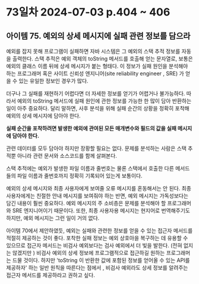# 73일차 2024-07-03 p.404 ~ 406

## 아이템 75. 예외의 상세 메시지에 실패 관련 정보를 담으라

예외를 잡지 못해 프로그램이 실패하면 자바 시스템은 그 예외의 스택 추적 정보를 자동을 출력한다.
스택 추적은 예외 객체의 toString 메서드를 호출해 얻는 문자열로, 보통은 예외의 클래스 이름 뒤에 상세 메시지가 붙는 형태다.
이 정보가 실패 원인을 분석해야 하는 프로그래머 혹은 사이트 신뢰성 엔지니어(site reliability engineer , SRE) 가 
얻을 수 있는 유일한 정보인 경우가 많다.

더구나 그 실패를 재현하기 어렵다면 더 자세한 정보를 얻기가 어렵거나 불가능하다.
따라서 예외의 toString 메서드에 실패 원인에 관한 정보를 가능한 한 많이 담아 반환하는 일이 아주 중요하다.
달리 말하면, 사후 분석을 위해 실패 순간의 상황을 정확히 포착해 예외의 상세 메시지에 담아야 한다.

**실패 순간을 포착하려면 발생한 예외에 관여된 모든 매개변수와 필드의 값을 실패 메시지에 담아야 한다.**


관련 데이터를 모두 담아야 하지만 장황할 필요는 없다.
문제를 분석하는 사람은 스택 추적뿐 아니라 관련 문서와 소스코드를 함께 살펴본다.

스택 추적에는 예외가 발생한 파일 이름과 줄번호는 물론 스택에서 호출한 다른 메서드들의 파일 이름과 줄번호까지 정확히 기록되어 있는게 보통이다.

예외의 상세 메시지와 최종 사용자에게 보여줄 오류 메시지를 혼동해서는 안 된다. 
최종 사용자에게는 친절한 안내 메시지를 보여줘야 하는 반면, 예외 메시지는 가독성보다는 담긴 내용이 훨씬 중요하다. 
예외 메시지의 주 소비층은 문제를 분석해야 할 프로그래머와 SRE 엔지니어이기 때문이다. 
또한, 최종 사용자용 메시지는 현지어로 번역해주기도 하지만, 예외 메시지는 그런 일이 거의 없다.


아이템 70에서 제안하였듯, 예외는  실패와 관련한 정보를 얻을 수 있는 접근자 메서드를 적절히 제공하는 것이 좋다.
포착한 실패 정보는 예외 상호아을 복구하는 데 유용할 수 있으므로 접근자 메서드는 비검사 예외보다는 검사 예외에서 더 빛을 발한다.
(전혀 없지는 않겠지만 ) 비검사 예외의 상세 정보에 프로그램적으로 접근하길 원하는 프로그래머는 드물 것이다. 하지만 'toString 이
반환한 값에 포함된 정보를 얻어올 수 있는 API를 제공하자' 하는 일반 원칙을 따른다는 점에서 , 비검사 예외라도 상세 정보를 알려주는 접근자 메서드를
제공하라고 권하고 싶다. 
